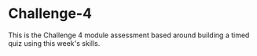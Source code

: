 # Challenge-4
This is the Challenge 4 module assessment based around building a timed quiz using this week's skills.

